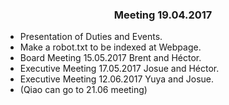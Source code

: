 ### <center> Meeting 19.04.2017 </center>

- Presentation of Duties and Events.
- Make a robot.txt to be indexed at Webpage.
- Board Meeting 15.05.2017 Brent and Héctor.
- Executive Meeting 17.05.2017 Josue and Héctor.
- Executive Meeting 12.06.2017 Yuya and Josue.
- (Qiao can go to 21.06 meeting)

